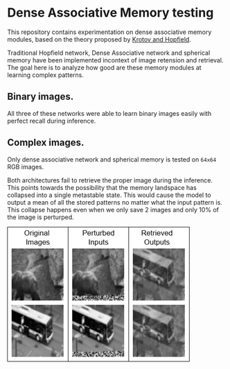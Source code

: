 # Dense Associative Memory testing

This repository contains experimentation on dense associative memory modules, based on the
theory proposed by [Krotov and Hopfield](https://arxiv.org/abs/2008.06996).

Traditional Hopfield network, Dense Associative network and spherical memory have been implemented
incontext of image retension and retrieval. The goal here is to analyze how good are these memory
modules at learning complex patterns.

## Binary images.
All three of these networks were able to learn binary images easily with perfect recall during inference.

## Complex images.
Only dense associative network and spherical memory is tested on `64x64` RGB images.

Both architectures fail to retrieve the proper image during the inference. This points towards the possibility that the memory landspace has
collapsed into a single metastable state. This would cause the model to output a mean of all the stored patterns no matter what the input pattern is.
This collapse happens even when we only save 2 images and only 10% of the image is perturped.


![Compiled Results](imgs/compiled_results.png)